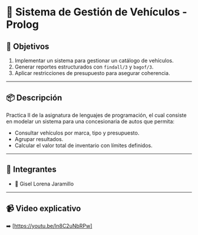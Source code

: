 # 🚗 Sistema de Gestión de Vehículos - Prolog

## 🧠 Objetivos
1. Implementar un sistema para gestionar un catálogo de vehículos.
2. Generar reportes estructurados con `findall/3` y `bagof/3`.
3. Aplicar restricciones de presupuesto para asegurar coherencia.

---

## 📦 Descripción
Practica II de la asignatura de lenguajes de programación, el cual consiste en modelar un sistema para una concesionaria de autos que permita:
- Consultar vehículos por marca, tipo y presupuesto.
- Agrupar resultados.
- Calcular el valor total de inventario con límites definidos.

---
## 👥 Integrantes
- 👩 Gisel Lorena Jaramillo

---

## 📹 Video explicativo
➡️ [https://youtu.be/ln8C2uNbRPw]

